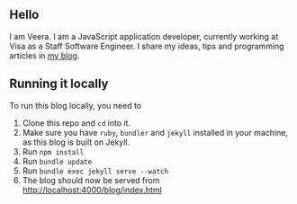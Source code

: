 Hello
---

I am Veera. I am a JavaScript application developer, currently working at Visa as a Staff Software Engineer.
I share my ideas, tips and programming articles in [my blog](http://veerasundar.com/blog).

## Running it locally

To run this blog locally, you need to

1. Clone this repo and `cd` into it.
2. Make sure you have `ruby`, `bundler` and `jekyll` installed in your machine, as this blog is built on Jekyll.
3. Run `npm install`
4. Run `bundle update`
5. Run `bundle exec jekyll serve --watch`
6. The blog should now be served from [http://localhost:4000/blog/index.html](http://localhost:4000/blog/index.html)